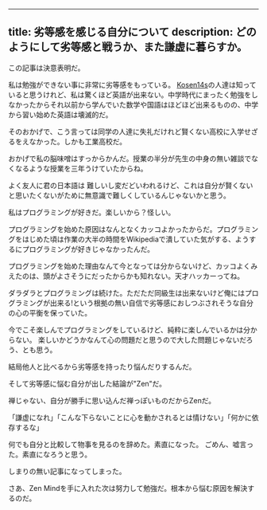 ----
title: 劣等感を感じる自分について
description: どのようにして劣等感と戦うか、また謙虚に暮らすか。
----

この記事は決意表明だ。

私は勉強ができない事に非常に劣等感をもっている。
[Kosen14s](http://kosen14s.github.io/)の人達は知っていると思うけれど、私は驚くほど英語が出来ない。中学時代にまったく勉強をしなかったからそれ以前から学んでいた数学や国語はほどほど出来るものの、中学から習い始めた英語は壊滅的だ。

そのおかげで、こう言っては同学の人達に失礼だけれど賢くない高校に入学せざるをえなかった。しかも工業高校だ。

おかげで私の脳味噌はすっからかんだ。授業の半分が先生の中身の無い雑談でなくなるような授業を三年うけていたからね。

よく友人に君の日本語は 難しいし変だどいわれるけど、これは自分が賢くないと思いたくないがために無意識で難しくしているんじゃないかと思う。
 
私はプログラミングが好きだ。楽しいから？怪しい。

プログラミングを始めた原因はなんとなくカッコよかったからだ。プログラミングをはじめた頃は作業の大半の時間をWikipediaで潰していた気がする、ようするにプログラミングが好きじゃなかったんだ。

プログラミングを始めた理由なんて今となっては分からないけど、カッコよくみえたのは、頭がよさそうにだったからかも知れない。天才ハッカーってね。

ダラダラとプログラミングは続けた。ただただ同級生は出来ないけど俺にはプログラミングが出来る!という根拠の無い自信で劣等感におしつぶされそうな自分の心の平衡を保っていた。

今でこそ楽しんでプログラミングをしているけど、純粋に楽しんでいるかは分からない。
楽しいかどうかなんて心の問題だと思うので大した問題じゃないだろう、とも思う。

結局他人と比べるから劣等感を持ったり悩んだりするんだ。

そして劣等感に悩む自分が出した結論が"Zen"だ。

禅じゃない、自分が勝手に思い込んだ禅っぽいものだからZenだ。

「謙虚になれ」「こんな下らないことに心を動かされるとは情けない」「何かに依存するな」

何でも自分と比較して物事を見るのを辞めた。素直になった。
ごめん、嘘言った。素直になろうと思う。

しまりの無い記事になってしまった。

さあ、Zen Mindを手に入れた次は努力して勉強だ。根本から悩む原因を解決するのだ。
